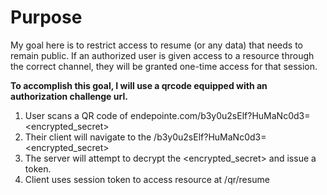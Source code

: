 

# Purpose
My goal here is to restrict access to resume (or any data) that needs to remain public. If an authorized user 
is given access to a resource through the correct channel, they will be granted one-time access for that session.

**To accomplish this goal, I will use a qrcode equipped with an authorization challenge url.**

1. User scans a QR code of endepointe.com/b3y0u2sElf?HuMaNc0d3=<encrypted_secret>
2. Their client will navigate to the /b3y0u2sElf?HuMaNc0d3=<encrypted_secret>
3. The server will attempt to decrypt the <encrypted_secret> and issue a token.
4. Client uses session token to access resource at /qr/resume



